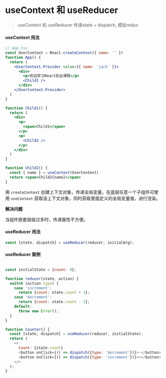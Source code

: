 
# useContext 和 useReducer
> useContext 和 useReducer 传递state + dispatch, 模拟redux
#### useContext 用法

```jsx
// App.tsx
const UserContext = React.createContext({ name: '' })
function App() {
  return (
    <UserContext.Provider value={{ name: 'jack' }}>
      <div>
        <p>欢迎学习React后台课程</p>
        <Child1 />
      </div>
    </UserContext.Provider>
  )
}

function Child1() {
  return (
    <div>
      <p>
        <span>Child1</span>
      </p>
      <p>
        <Child2 />
      </p>
    </div>
  )
}

function Child2() {
  const { name } = useContext(UserContext)
  return <span>Child2{name}</span>
}
```

用 `createContext`  创建上下文对象，传递全局变量，在底层任意一个子组件可使用 `useContext` 获取该上下文对象，同时获取里面定义的全局变量值，进行渲染。



**解决问题**

当组件嵌套层级过多时，传递属性不方便。



#### useReducer 用法

```js
const [state, dispatch] = useReducer(reducer, initialArg);
```

#### useReducer 案例

```js

const initialState = {count: 0};

function reducer(state, action) {
  switch (action.type) {
    case 'increment':
      return {count: state.count + 1};
    case 'decrement':
      return {count: state.count - 1};
    default:
      throw new Error();
  }
}

function Counter() {
  const [state, dispatch] = useReducer(reducer, initialState);
  return (
    <>
      Count: {state.count}
      <button onClick={() => dispatch({type: 'decrement'})}>-</button>
      <button onClick={() => dispatch({type: 'increment'})}>+</button>
    </>
  );
}
```



